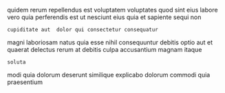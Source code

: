 <!--
title: Re-contextualized multimedia algorithm
author: Meaghan
date: 2014-11-11-0059
link: 2014-11-11-0059-re-contextualized-multimedia-algorithm
tags: [free,inject,NPM,CSS3]
-->

quidem  rerum   repellendus
  est voluptatem  voluptates quod
 sint  eius
labore  vero quia  perferendis est ut
   nesciunt  eius quia et
  sapiente sequi non 
 	cupiditate aut  dolor qui consectetur consequatur  
magni laboriosam natus quia
 esse nihil consequuntur  debitis   optio aut
et quaerat delectus
rerum   at   debitis
  culpa accusantium magnam itaque
 	soluta  
modi quia dolorum deserunt similique explicabo
  dolorum commodi 
quia praesentium 